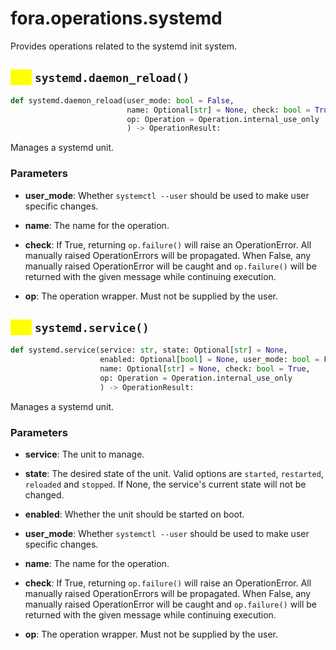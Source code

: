 # fora.operations.systemd

Provides operations related to the systemd init system.

## <mark style="color:yellow;">def</mark> `systemd.daemon_reload()`

```python
def systemd.daemon_reload(user_mode: bool = False, 
                          name: Optional[str] = None, check: bool = True, 
                          op: Operation = Operation.internal_use_only
                          ) -> OperationResult:
```

Manages a systemd unit.

### Parameters

 -  **user_mode**: Whether `systemctl --user` should be used to make user specific changes.

 -  **name**: The name for the operation.

 -  **check**: If True, returning `op.failure()` will raise an OperationError. All manually raised
    OperationErrors will be propagated. When False, any manually raised OperationError will
    be caught and `op.failure()` will be returned with the given message while continuing execution.

 -  **op**: The operation wrapper. Must not be supplied by the user.

## <mark style="color:yellow;">def</mark> `systemd.service()`

```python
def systemd.service(service: str, state: Optional[str] = None, 
                    enabled: Optional[bool] = None, user_mode: bool = False, 
                    name: Optional[str] = None, check: bool = True, 
                    op: Operation = Operation.internal_use_only
                    ) -> OperationResult:
```

Manages a systemd unit.

### Parameters

 -  **service**: The unit to manage.

 -  **state**: The desired state of the unit. Valid options are `started`, `restarted`, `reloaded` and `stopped`.
    If None, the service's current state will not be changed.

 -  **enabled**: Whether the unit should be started on boot.

 -  **user_mode**: Whether `systemctl --user` should be used to make user specific changes.

 -  **name**: The name for the operation.

 -  **check**: If True, returning `op.failure()` will raise an OperationError. All manually raised
    OperationErrors will be propagated. When False, any manually raised OperationError will
    be caught and `op.failure()` will be returned with the given message while continuing execution.

 -  **op**: The operation wrapper. Must not be supplied by the user.
